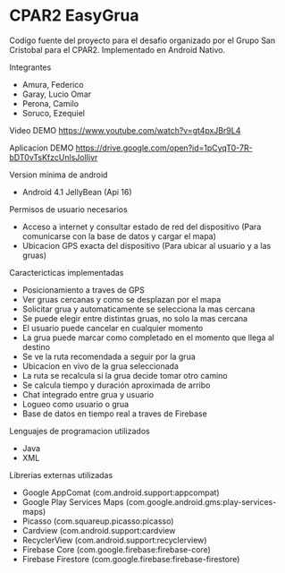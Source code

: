 # CPAR2 EasyGrua
Codigo fuente del proyecto para el desafio organizado por el Grupo San Cristobal para el CPAR2.
Implementado en Android Nativo.


Integrantes
 - Amura, Federico
 - Garay, Lucio Omar
 - Perona, Camilo
 - Soruco, Ezequiel
 
Video DEMO
https://www.youtube.com/watch?v=gt4pxJBr9L4

Aplicacion DEMO
https://drive.google.com/open?id=1pCyqT0-7R-bDT0vTsKfzcUnlsJolIjvr

Version mínima de android
 - Android 4.1 JellyBean (Api 16)


Permisos de usuario necesarios
 - Acceso a internet y consultar estado de red del dispositivo (Para comunicarse con la base de datos y cargar el mapa)
 - Ubicacion GPS exacta del dispositivo (Para ubicar al usuario y a las gruas)


Caractericticas implementadas
 - Posicionamiento a traves de GPS
 - Ver gruas cercanas y como se desplazan por el mapa
 - Solicitar grua y automaticamente se selecciona la mas cercana
 - Se puede elegir entre distintas gruas, no solo la mas cercana
 - El usuario puede cancelar en cualquier momento
 - La grua puede marcar como completado en el momento que llega al destino
 - Se ve la ruta recomendada a seguir por la grua
 - Ubicacion en vivo de la grua seleccionada
 - La ruta se recalcula si la grua decide tomar otro camino
 - Se calcula tiempo y duración aproximada de arribo
 - Chat integrado entre grua y usuario
 - Logueo como usuario o grua
 - Base de datos en tiempo real a traves de Firebase
 

Lenguajes de programacion utilizados
 - Java
 - XML
  

Librerias externas utilizadas
 - Google AppComat (com.android.support:appcompat)
 - Google Play Services Maps (com.google.android.gms:play-services-maps)
 - Picasso (com.squareup.picasso:picasso)
 - Cardview (com.android.support:cardview
 - RecyclerView (com.android.support:recyclerview)
 - Firebase Core (com.google.firebase:firebase-core)
 - Firebase Firestore (com.google.firebase:firebase-firestore)

